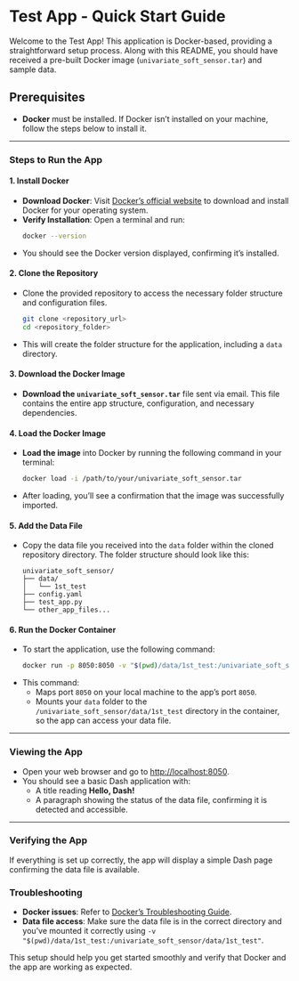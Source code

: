 # Test App - Quick Start Guide

Welcome to the Test App! This application is Docker-based, providing a straightforward setup process. Along with this README, you should have received a pre-built Docker image (`univariate_soft_sensor.tar`) and sample data.

## Prerequisites
- **Docker** must be installed. If Docker isn’t installed on your machine, follow the steps below to install it.

---

### Steps to Run the App

#### 1. Install Docker
   - **Download Docker**: Visit [Docker’s official website](https://www.docker.com/get-started) to download and install Docker for your operating system.
   - **Verify Installation**: Open a terminal and run:
     ```bash
     docker --version
     ```
   - You should see the Docker version displayed, confirming it’s installed.

#### 2. Clone the Repository
   - Clone the provided repository to access the necessary folder structure and configuration files.
     ```bash
     git clone <repository_url>
     cd <repository_folder>
     ```
   - This will create the folder structure for the application, including a `data` directory.

#### 3. Download the Docker Image
   - **Download the `univariate_soft_sensor.tar`** file sent via email. This file contains the entire app structure, configuration, and necessary dependencies.

#### 4. Load the Docker Image
   - **Load the image** into Docker by running the following command in your terminal:
     ```bash
     docker load -i /path/to/your/univariate_soft_sensor.tar
     ```
   - After loading, you’ll see a confirmation that the image was successfully imported.

#### 5. Add the Data File
   - Copy the data file you received into the `data` folder within the cloned repository directory. The folder structure should look like this:
     ```
     univariate_soft_sensor/
     ├── data/
     │   └── 1st_test
     ├── config.yaml
     ├── test_app.py
     └── other_app_files...
     ```

#### 6. Run the Docker Container
   - To start the application, use the following command:
     ```bash
     docker run -p 8050:8050 -v "$(pwd)/data/1st_test:/univariate_soft_sensor/data/1st_test" univariate_soft_sensor
     ```
   - This command:
     - Maps port `8050` on your local machine to the app’s port `8050`.
     - Mounts your `data` folder to the `/univariate_soft_sensor/data/1st_test` directory in the container, so the app can access your data file.

---

### Viewing the App
- Open your web browser and go to [http://localhost:8050](http://localhost:8050).
- You should see a basic Dash application with:
  - A title reading **Hello, Dash!**
  - A paragraph showing the status of the data file, confirming it is detected and accessible.

---

### Verifying the App
If everything is set up correctly, the app will display a simple Dash page confirming the data file is available. 

### Troubleshooting
- **Docker issues**: Refer to [Docker’s Troubleshooting Guide](https://docs.docker.com/config/daemon/).
- **Data file access**: Make sure the data file is in the correct directory and you’ve mounted it correctly using `-v "$(pwd)/data/1st_test:/univariate_soft_sensor/data/1st_test"`.

This setup should help you get started smoothly and verify that Docker and the app are working as expected.